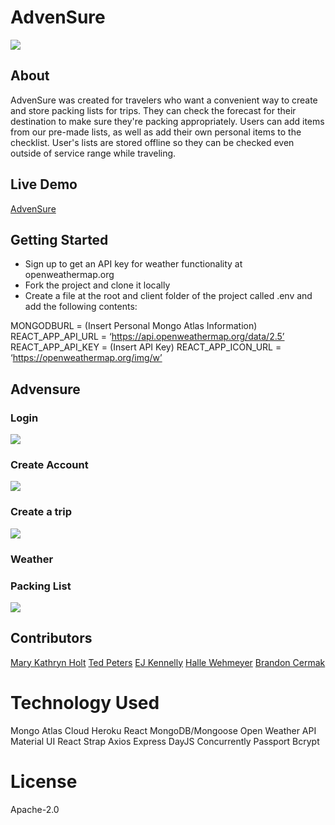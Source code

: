 # AdvenSure 
<img src= "./suitcase.png">

## About
AdvenSure was created for travelers who want a convenient way to create and store packing lists for trips. They can check the forecast for their destination to make sure they're packing appropriately. Users can add items from our pre-made lists, as well as add their own personal items to the checklist. User's lists are stored offline so they can be checked even outside of service range while traveling. 



## Live Demo
[AdvenSure](https://advensure.herokuapp.com)

## Getting Started
- Sign up to get an API key for weather functionality at openweathermap.org
- Fork the project and clone it locally
- Create a file at the root and client folder of the project called .env and add the following contents:

MONGODBURL = (Insert Personal Mongo Atlas Information)
REACT_APP_API_URL = ‘https://api.openweathermap.org/data/2.5’
REACT_APP_API_KEY = (Insert API Key)
REACT_APP_ICON_URL = ‘https://openweathermap.org/img/w’

## Advensure 
### Login 
<img src= "./login.png">

### Create Account
<img src= "./register.png">

### Create a trip
<img src= "./createTrip.png">

### Weather

### Packing List
<img src= "./preList.png">

## Contributors
[Mary Kathryn Holt](https://github.com/MaryKathryn0)
[Ted Peters](https://github.com/Drop-G)
[EJ Kennelly](https://github.com/ejkennelly)
[Halle Wehmeyer](https://github.com/hallewehmeyer)
[Brandon Cermak](https://github.com/bcermak)

# Technology Used
Mongo Atlas Cloud
Heroku
React
MongoDB/Mongoose
Open Weather API
Material UI
React Strap
Axios
Express
DayJS
Concurrently
Passport
Bcrypt

# License
Apache-2.0
